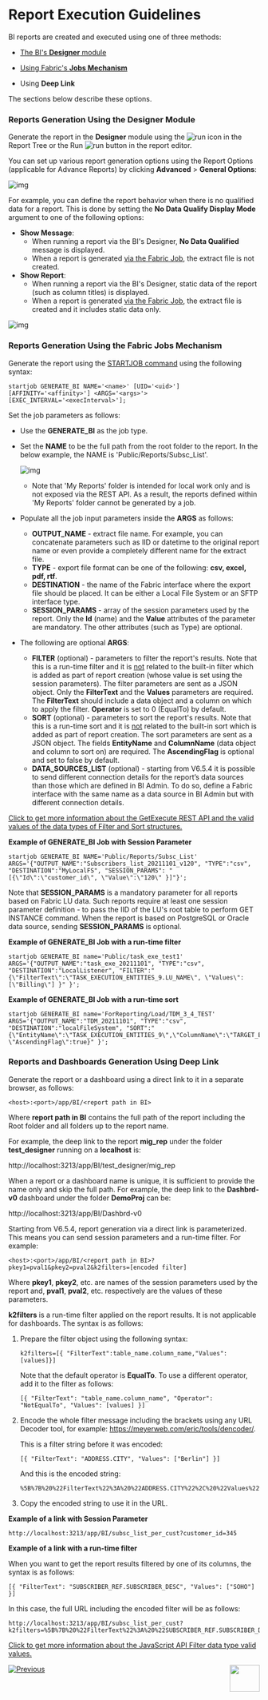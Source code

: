 # Report Execution Guidelines

BI reports are created and executed using one of three methods: 

  - [The BI's **Designer** module](/articles/38_bi_integration/06_report_execution_guidelines.md#reports-generation-using-the-designer-module)

  - [Using Fabric's **Jobs Mechanism**](/articles/38_bi_integration/06_report_execution_guidelines.md#reports-generation-using-the-fabric-jobs-mechanism)

  - Using **Deep Link**

The sections below describe these options.

### Reports Generation Using the Designer Module

Generate the report in the **Designer** module using the ![run](images/run_icon.PNG) icon in the Report Tree or the Run ![run](images/run_button.PNG) button in the report editor. 

You can set up various report generation options using the Report Options (applicable for Advance Reports) by clicking **Advanced** > **General Options**:

![img](images/report_adv.PNG)

For example, you can define the report behavior when there is no qualified data for a report. This is done by setting the **No Data Qualify Display Mode** argument to one of the following options:

* **Show Message**: 
  * When running a report via the BI's Designer, **No Data Qualified** message is displayed.
  * When a report is generated [via the Fabric Job](06_report_execution_guidelines.md#reports-generation-using-the-fabric-jobs-mechanism), the extract file is not created.
* **Show Report**:
  * When running a report via the BI's Designer, static data of the report (such as column titles) is displayed. 
  * When a report is generated [via the Fabric Job](06_report_execution_guidelines.md#reports-generation-using-the-fabric-jobs-mechanism), the extract file is created and it includes static data only. 

![img](images/report_exe_options.PNG)

### Reports Generation Using the Fabric Jobs Mechanism

Generate the report using the [STARTJOB command](/articles/20_jobs_and_batch_services/07_jobs_commands.md) using the following syntax:

~~~
startjob GENERATE_BI NAME='<name>' [UID='<uid>'] [AFFINITY='<affinity>'] <ARGS='<args>'> [EXEC_INTERVAL='<execInterval>'];
~~~

Set the job parameters as follows:

* Use the **GENERATE_BI** as the job type.

* Set the **NAME** to be the full path from the root folder to the report. In the below example, the NAME is 'Public/Reports/Subsc_List'.

  ![img](images/report_exe_1.PNG)

  * Note that 'My Reports' folder is intended for local work only and is not exposed via the REST API. As a result, the reports defined within 'My Reports' folder cannot be generated by a job.

* Populate all the job input parameters inside the **ARGS** as follows:
  * **OUTPUT_NAME** - extract file name. For example, you can concatenate parameters such as IID or datetime to the original report name or even provide a completely different name for the extract file.
  * **TYPE** - export file format can be one of the following: **csv, excel, pdf, rtf**.
  * **DESTINATION** - the name of the Fabric interface where the export file should be placed. It can be either a Local File System or an SFTP interface type.
  * **SESSION_PARAMS** - array of the session parameters used by the report. Only the **Id** (name) and the **Value** attributes of the parameter are mandatory. The other attributes (such as Type) are optional. 

* The following are optional **ARGS**:

  * **FILTER** (optional) - parameters to filter the report's results. Note that this is a run-time filter and it is <u>not</u> related to the built-in filter which is added as part of report creation (whose value is set using the session parameters). The filter parameters are sent as a JSON object. Only the **FilterText** and the **Values** parameters are required. The **FilterText** should include a data object and a column on which to apply the filter. **Operator** is set to 0 (EqualTo) by default.
  * **SORT** (optional) - parameters to sort the report's results. Note that this is a run-time sort and it is <u>not</u> related to the built-in sort which is added as part of report creation. The sort parameters are sent as a JSON object. The fields **EntityName** and **ColumnName** (data object and column to sort on) are required. The **AscendingFlag** is optional and set to false by default.
  * **DATA_SOURCES_LIST** (optional) - starting from V6.5.4 it is possible to send different connection details for the report’s data sources than those which are defined in BI Admin. To do so, define a Fabric interface with the same name as a data source in BI Admin but with different connection details.


[Click to get more information about the GetExecute REST API and the valid values of the data types of Filter and Sort structures.](https://exagobi.com/support/administrators/rest-web-service-api/getexecute/)


**Example of GENERATE_BI Job with Session Parameter**

~~~
startjob GENERATE_BI NAME='Public/Reports/Subsc_List' ARGS='{"OUTPUT_NAME":"Subscribers_list_20211101_v120", "TYPE":"csv", "DESTINATION":"MyLocalFS", "SESSION_PARAMS": "[{\"Id\":\"customer_id\", \"Value\":\"120\" }]"}';
~~~

Note that **SESSION_PARAMS** is a mandatory parameter for all reports based on Fabric LU data. Such reports require at least one session parameter definition - to pass the IID of the LU's root table to perform GET INSTANCE command. When the report is based on PostgreSQL or Oracle data source, sending **SESSION_PARAMS** is optional.

**Example of GENERATE_BI Job with a run-time filter** 

~~~
startjob GENERATE_BI name='Public/task_exe_test1' ARGS='{"OUTPUT_NAME":"task_exe_20211101", "TYPE":"csv", "DESTINATION":"LocalListener", "FILTER":"{\"FilterText\":\"TASK_EXECUTION_ENTITIES_9.LU_NAME\", \"Values\":[\"Billing\"] }" }';
~~~

**Example of GENERATE_BI Job with a run-time sort** 

~~~
startjob GENERATE_BI name='ForReporting/Load/TDM_3_4_TEST' ARGS='{"OUTPUT_NAME":"TDM_20211101", "TYPE":"csv", "DESTINATION":"localFileSystem", "SORT":"{\"EntityName\":\"TASK_EXECUTION_ENTITIES_9\",\"ColumnName\":\"TARGET_ENTITY_ID\", \"AscendingFlag\":true}" }';
~~~

### Reports and Dashboards Generation Using Deep Link

Generate the report or a dashboard using a direct link to it in a separate browser, as follows:

~~~
<host>:<port>/app/BI/<report path in BI>
~~~

Where **report path in BI** contains the full path of the report including the Root folder and all folders up to the report name.

For example, the deep link to the report **mig_rep** under the folder **test_designer** running on a **localhost** is: 

http://localhost:3213/app/BI/test_designer/mig_rep

When a report or a dashboard name is unique, it is sufficient to provide the name only and skip the full path. For example, the deep link to the **Dashbrd-v0** dashboard under the folder **DemoProj** can be:

http://localhost:3213/app/BI/Dashbrd-v0

Starting from V6.5.4, report generation via a direct link is parameterized. This means you can send session parameters and a run-time filter. For example: 

~~~
<host>:<port>/app/BI/<report path in BI>?pkey1=pval1&pkey2=pval2&k2filters=[encoded filter]
~~~

Where **pkey1**, **pkey2**, etc. are names of the session parameters used by the report and, **pval1**, **pval2**, etc. respectively are the values of these parameters.

**k2filters** is a run-time filter applied on the report results. It is not applicable for dashboards. The syntax is as follows:

1. Prepare the filter object using the following syntax:

   ~~~
   k2filters=[{ "FilterText":table_name.column_name,"Values":[values]}]
   ~~~

   Note that the default operator is **EqualTo**. To use a different operator, add it to the filter as follows:

   ~~~
   [{ "FilterText": "table_name.column_name", "Operator": "NotEqualTo", "Values": [values] }]
   ~~~

2. Encode the whole filter message including the brackets using any URL Decoder tool, for example: https://meyerweb.com/eric/tools/dencoder/. 

   This is a filter string before it was encoded:

   ~~~
   [{ "FilterText": "ADDRESS.CITY", "Values": ["Berlin"] }]
   ~~~

   And this is the encoded string:

   ~~~
   %5B%7B%20%22FilterText%22%3A%20%22ADDRESS.CITY%22%2C%20%22Values%22%3A%20%5B%22Berlin%22%5D%20%7D%5D
   ~~~

3. Copy the encoded string to use it in the URL.

**Example of a link with Session Parameter**

~~~
http://localhost:3213/app/BI/subsc_list_per_cust?customer_id=345
~~~

**Example of a link with a run-time filter**

When you want to get the report results filtered by one of its columns, the syntax is as follows:

~~~
[{ "FilterText": "SUBSCRIBER_REF.SUBSCRIBER_DESC", "Values": ["SOHO"] }]
~~~

In this case, the full URL including the encoded filter will be as follows:

~~~
http://localhost:3213/app/BI/subsc_list_per_cust?k2filters=%5B%7B%20%22FilterText%22%3A%20%22SUBSCRIBER_REF.SUBSCRIBER_DESC%22%2C%20%22Values%22%3A%20%5B%22SOHO%22%5D%20%7D%5D
~~~

 [Click to get more information about the JavaScript API Filter data type valid values.](https://exagobi.com/support/administrators/javascript-api/javascript-api-filters-and-parameters/)



[![Previous](/articles/images/Previous.png)](05_report_creation_guidelines.md)[<img align="right" width="60" height="54" src="/articles/images/Next.png">](07_moving_reports_between_env.md)

